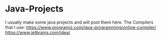 # Java-Projects
I usually make some java projects and will post them here.
The Compilers that I use:
https://www.programiz.com/java-programming/online-compiler/
https://www.jetbrains.com/idea/
